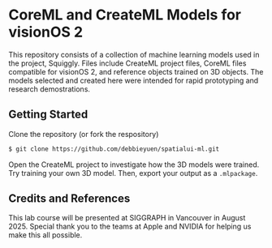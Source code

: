 # CoreML and CreateML Models for visionOS 2

This repository consists of a collection of machine learning models used in the project, Squiggly. Files include CreateML project files, CoreML files compatible for visionOS 2, and reference objects trained on 3D objects. The models selected and created here were intended for rapid prototyping and research demostrations. 

## Getting Started 
Clone the repository (or fork the respository)
```bash
$ git clone https://github.com/debbieyuen/spatialui-ml.git
```

Open the CreateML project to investigate how the 3D models were trained. Try training your own 3D model. Then, export your output as a `.mlpackage`. 

## Credits and References
This lab course will be presented at SIGGRAPH in Vancouver in August 2025. Special thank you to the teams at Apple and NVIDIA for helping us make this all possible.


